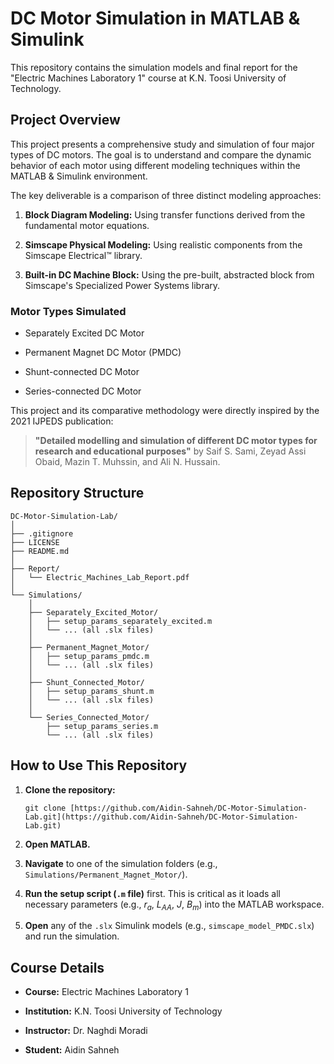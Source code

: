 DC Motor Simulation in MATLAB & Simulink
========================================

This repository contains the simulation models and final report for the "Electric Machines Laboratory 1" course at K.N. Toosi University of Technology.

Project Overview
----------------

This project presents a comprehensive study and simulation of four major types of DC motors. The goal is to understand and compare the dynamic behavior of each motor using different modeling techniques within the MATLAB & Simulink environment.

The key deliverable is a comparison of three distinct modeling approaches:

1.  **Block Diagram Modeling:** Using transfer functions derived from the fundamental motor equations.

2.  **Simscape Physical Modeling:** Using realistic components from the Simscape Electrical™ library.

3.  **Built-in DC Machine Block:** Using the pre-built, abstracted block from Simscape's Specialized Power Systems library.

### Motor Types Simulated

-   Separately Excited DC Motor

-   Permanent Magnet DC Motor (PMDC)

-   Shunt-connected DC Motor

-   Series-connected DC Motor

This project and its comparative methodology were directly inspired by the 2021 IJPEDS publication:

> **"Detailed modelling and simulation of different DC motor types for research and educational purposes"** by Saif S. Sami, Zeyad Assi Obaid, Mazin T. Muhssin, and Ali N. Hussain.

Repository Structure
--------------------

```
DC-Motor-Simulation-Lab/
│
├── .gitignore
├── LICENSE
├── README.md
│
├── Report/
│   └── Electric_Machines_Lab_Report.pdf
│
└── Simulations/
    │
    ├── Separately_Excited_Motor/
    │   ├── setup_params_separately_excited.m
    │   └── ... (all .slx files)
    │
    ├── Permanent_Magnet_Motor/
    │   ├── setup_params_pmdc.m
    │   └── ... (all .slx files)
    │
    ├── Shunt_Connected_Motor/
    │   ├── setup_params_shunt.m
    │   └── ... (all .slx files)
    │
    └── Series_Connected_Motor/
        ├── setup_params_series.m
        └── ... (all .slx files)

```

How to Use This Repository
--------------------------

1.  **Clone the repository:**

    ```
    git clone [https://github.com/Aidin-Sahneh/DC-Motor-Simulation-Lab.git](https://github.com/Aidin-Sahneh/DC-Motor-Simulation-Lab.git)

    ```

2.  **Open MATLAB.**

3.  **Navigate** to one of the simulation folders (e.g., `Simulations/Permanent_Magnet_Motor/`).

4.  **Run the setup script (`.m` file)** first. This is critical as it loads all necessary parameters (e.g., $r_a$, $L_{AA}$, $J$, $B_m$) into the MATLAB workspace.

5.  **Open** any of the `.slx` Simulink models (e.g., `simscape_model_PMDC.slx`) and run the simulation.

Course Details
--------------

-   **Course:** Electric Machines Laboratory 1

-   **Institution:** K.N. Toosi University of Technology

-   **Instructor:** Dr. Naghdi Moradi

-   **Student:** Aidin Sahneh